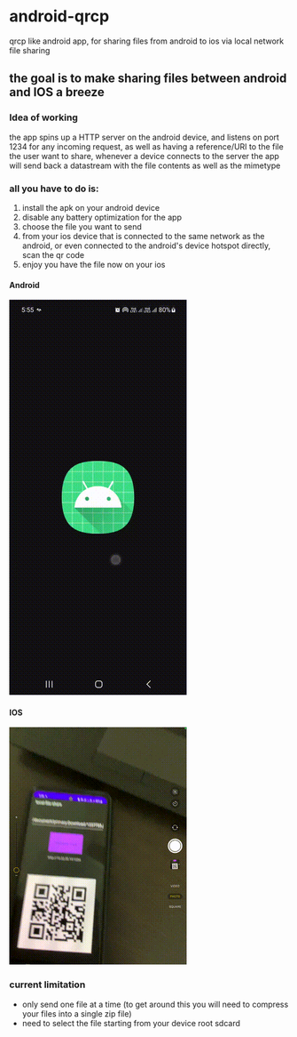 # android-qrcp
qrcp like android app, for sharing files from android to ios via local network file sharing

## the goal is to make sharing files between android and IOS a breeze

### Idea of working 
the app spins up a HTTP server on the android device, and listens on port 1234 for any incoming request, as well as having a reference/URI to the file the user want to share, whenever a device connects to the server the app will send back a datastream with the file contents as well as the mimetype 

### all you have to do is:
1. install the apk on your android device 
1. disable any battery optimization for the app
1. choose the file you want to send 
1. from your ios device that is connected to the same network as the android, or  even connected to the android's device hotspot directly, scan the qr code 
1. enjoy you have the file now on your ios 

#### Android
![](https://github.com/bahaaEldeen1999/android-qrcp/blob/master/android_demo.gif)

#### IOS
![](https://github.com/bahaaEldeen1999/android-qrcp/blob/master/ios_demo.gif)

### current limitation 
- only send one file at a time (to get around this you will need to compress your files into a single zip file)
- need to select the file starting from your device root sdcard 
